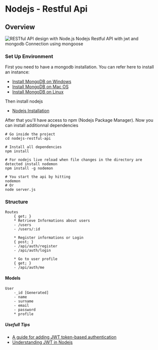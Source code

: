 # Nodejs - Restful Api

## Overview

![RESTful API design with Node.js](https://cdn-images-1.medium.com/max/2000/1*jjYC9tuf4C3HkHCP5PcKTA.jpeg "RESTful API design with Node.js")
Nodejs Restful API with jwt and mongodb Connection using mongoose

### Set Up Environment

First you need to have a mongodb installation. You can refer here to install an instance:

* [Install MongoDB on Windows](https://medium.com/@LondonAppBrewery/how-to-download-install-mongodb-on-windows-4ee4b3493514)
* [Install MongoDB on Mac OS](https://treehouse.github.io/installation-guides/mac/mongo-mac.html "MongoDB Mac OS Installation")
* [Install MongoDB on Linux](https://hevodata.com/blog/install-mongodb-on-ubuntu/ "MongoDB Linux Installation")

Then install nodejs

* [Nodejs Installation](https://nodejs.org/en/download/)

After that you'll have access to npm (Nodejs Package Manager).
Now you can install additionnal dependencies

```shell
# Go inside the project
cd nodejs-restful-api

# Install all dependencies
npm install

# For nodejs live reload when file changes in the directory are detected install nodemon
npm install -g nodemon

# You start the api by hitting
nodemon
# Or
node server.js
```

### Structure

    Routes
        { get; }
        * Retrieve Informations about users
        - /users
        - /users/:id

        * Register informations or Login
        { post; }
        - /api/auth/register
        - /api/auth/login

        * Go to user profile
        { get; }
        - /api/auth/me

#### Models

    User
        -_id [Generated]
        - name
        - surname
        - email
        - password
        * profile

##### Usefull Tips

* [A guide for adding JWT token-based authentication](https://medium.com/dev-bits/a-guide-for-adding-jwt-token-based-authentication-to-your-single-page-nodejs-applications-c403f7cf04f4)
* [Understanding JWT in Nodejs](https://www.sitepoint.com/using-json-web-tokens-node-js/)
